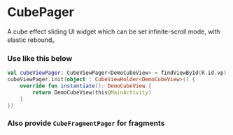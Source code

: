 # CubePager
A cube effect sliding UI widget which can be set infinite-scroll mode, with elastic rebound。


### Use like this below
```kotlin
val cubeViewPager: CubeViewPager<DemoCubeView> = findViewById(R.id.vp)
cubeViewPager.init(object : CubeViewHolder<DemoCubeView>() {
    override fun instantiate(): DemoCubeView {
        return DemoCubeView(this@MainActivity)
    }
})
```

### Also provide ```CubeFragmentPager``` for fragments

